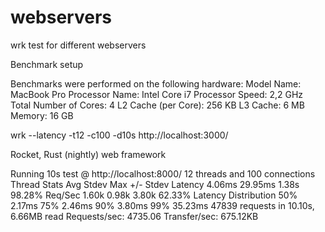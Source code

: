 # webservers
wrk test for different webservers


Benchmark setup

Benchmarks were performed on the following hardware:
  Model Name:	MacBook Pro
  Processor Name:	Intel Core i7
  Processor Speed:	2,2 GHz
  Total Number of Cores:	4
  L2 Cache (per Core):	256 KB
  L3 Cache:	6 MB
  Memory:	16 GB

wrk --latency -t12 -c100 -d10s http://localhost:3000/

Rocket, Rust (nightly) web framework

Running 10s test @ http://localhost:8000/
  12 threads and 100 connections
  Thread Stats   Avg      Stdev     Max   +/- Stdev
    Latency     4.06ms   29.95ms   1.38s    98.28%
    Req/Sec     1.60k     0.98k    3.80k    62.33%
  Latency Distribution
     50%    2.17ms
     75%    2.46ms
     90%    3.80ms
     99%   35.23ms
  47839 requests in 10.10s, 6.66MB read
Requests/sec:   4735.06
Transfer/sec:    675.12KB

